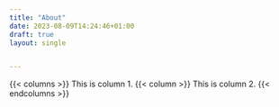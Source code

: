 ```yaml
---
title: "About"
date: 2023-08-09T14:24:46+01:00
draft: true
layout: single


---
```


{{< columns >}}
This is column 1.
{{< column >}}
This is column 2.
{{< endcolumns >}}